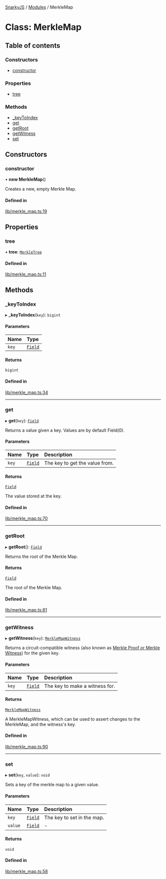 [SnarkyJS](../README.md) / [Modules](../modules.md) / MerkleMap

# Class: MerkleMap

## Table of contents

### Constructors

- [constructor](MerkleMap.md#constructor)

### Properties

- [tree](MerkleMap.md#tree)

### Methods

- [\_keyToIndex](MerkleMap.md#_keytoindex)
- [get](MerkleMap.md#get)
- [getRoot](MerkleMap.md#getroot)
- [getWitness](MerkleMap.md#getwitness)
- [set](MerkleMap.md#set)

## Constructors

### constructor

• **new MerkleMap**()

Creates a new, empty Merkle Map.

#### Defined in

[lib/merkle_map.ts:19](https://github.com/o1-labs/snarkyjs/blob/5a945ad8/src/lib/merkle_map.ts#L19)

## Properties

### tree

• **tree**: [`MerkleTree`](MerkleTree.md)

#### Defined in

[lib/merkle_map.ts:11](https://github.com/o1-labs/snarkyjs/blob/5a945ad8/src/lib/merkle_map.ts#L11)

## Methods

### \_keyToIndex

▸ **_keyToIndex**(`key`): `bigint`

#### Parameters

| Name | Type |
| :------ | :------ |
| `key` | [`Field`](Field.md) |

#### Returns

`bigint`

#### Defined in

[lib/merkle_map.ts:34](https://github.com/o1-labs/snarkyjs/blob/5a945ad8/src/lib/merkle_map.ts#L34)

___

### get

▸ **get**(`key`): [`Field`](Field.md)

Returns a value given a key. Values are by default Field(0).

#### Parameters

| Name | Type | Description |
| :------ | :------ | :------ |
| `key` | [`Field`](Field.md) | The key to get the value from. |

#### Returns

[`Field`](Field.md)

The value stored at the key.

#### Defined in

[lib/merkle_map.ts:70](https://github.com/o1-labs/snarkyjs/blob/5a945ad8/src/lib/merkle_map.ts#L70)

___

### getRoot

▸ **getRoot**(): [`Field`](Field.md)

Returns the root of the Merkle Map.

#### Returns

[`Field`](Field.md)

The root of the Merkle Map.

#### Defined in

[lib/merkle_map.ts:81](https://github.com/o1-labs/snarkyjs/blob/5a945ad8/src/lib/merkle_map.ts#L81)

___

### getWitness

▸ **getWitness**(`key`): [`MerkleMapWitness`](MerkleMapWitness.md)

Returns a circuit-compatible witness (also known as [Merkle Proof or Merkle Witness](https://computersciencewiki.org/index.php/Merkle_proof)) for the given key.

#### Parameters

| Name | Type | Description |
| :------ | :------ | :------ |
| `key` | [`Field`](Field.md) | The key to make a witness for. |

#### Returns

[`MerkleMapWitness`](MerkleMapWitness.md)

A MerkleMapWitness, which can be used to assert changes to the MerkleMap, and the witness's key.

#### Defined in

[lib/merkle_map.ts:90](https://github.com/o1-labs/snarkyjs/blob/5a945ad8/src/lib/merkle_map.ts#L90)

___

### set

▸ **set**(`key`, `value`): `void`

Sets a key of the merkle map to a given value.

#### Parameters

| Name | Type | Description |
| :------ | :------ | :------ |
| `key` | [`Field`](Field.md) | The key to set in the map. |
| `value` | [`Field`](Field.md) | - |

#### Returns

`void`

#### Defined in

[lib/merkle_map.ts:58](https://github.com/o1-labs/snarkyjs/blob/5a945ad8/src/lib/merkle_map.ts#L58)
